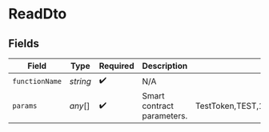 # ReadDto


## Fields

| Field                                                                               | Type                                                                                | Required                                                                            | Description                                                                         | Example                                                                             |
| ----------------------------------------------------------------------------------- | ----------------------------------------------------------------------------------- | ----------------------------------------------------------------------------------- | ----------------------------------------------------------------------------------- | ----------------------------------------------------------------------------------- |
| `functionName`                                                                      | *string*                                                                            | :heavy_check_mark:                                                                  | N/A                                                                                 |                                                                                     |
| `params`                                                                            | *any*[]                                                                             | :heavy_check_mark:                                                                  | Smart contract parameters.                                                          | TestToken,TEST,1000000000000000000000000,0x298e760768c8481780397eE28A127eAd584df4ee |